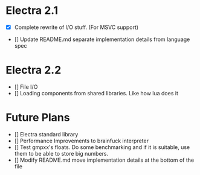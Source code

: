# Electra 2.1
+ [X] Complete rewrite of I/O stuff. (For MSVC support)
+ [] Update README.md separate implementation details from language spec

# Electra 2.2
+ [] File I/O
+ [] Loading components from shared libraries. Like how lua does it

# Future Plans
+ [] Electra standard library
+ [] Performance Improvements to brainfuck interpreter
+ [] Test gmpxx's floats. Do some benchmarking and if it is suitable, use them to be able to store big numbers.
+ [] Modify README.md move implementation details at the bottom of the file
